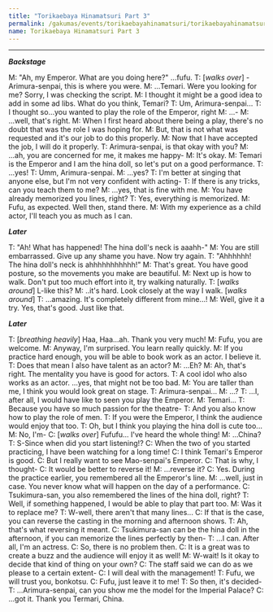 ```yaml
---
title: "Torikaebaya Hinamatsuri Part 3"
permalink: /gakumas/events/torikaebayahinamatsuri/torikaebayahinamatsuri_pt3
name: Torikaebaya Hinamatsuri Part 3
---
```

________________________
<!--
#### Torikaebaya Hinamatsuri Part 3
----
--->

*__Backstage__*

M: "Ah, my Emperor. What are you doing here?" ...fufu.
T: [*walks over*] -Arimura-senpai, this is where you were.
M: ...Temari. Were you looking for me? Sorry, I was checking the script.
M: I thought it might be a good idea to add in some ad libs. What do you think, Temari?
T: Um, Arimura-senpai...
T: I thought so...you wanted to play the role of the Emperor, right
M: ...-
M: ...well, that's right.
M: When I first heard about there being a play, there's no doubt that was the role I was hoping for.
M: But, that is not what was requested and it's our job to do this properly.
M: Now that I have accepted the job, I will do it properly.
T: Arimura-senpai, is that okay with you?
M: ...ah, you are concerned for me, it makes me happy-
M: It's okay.
M: Temari is the Emperor and I am the hina doll, so let's put on a good performance.
T: ...yes!
T: Umm, Arimura-senpai.
M: ...yes?
T: I'm better at singing that anyone else, but I'm not very confident with acting-
T: If there is any tricks, can you teach them to me?
M: ...yes, that is fine with me.
M: You have already memorized you lines, right?
T: Yes, everything is memorized.
M: Fufu, as expected. Well then, stand there.
M: With my experience as a child actor, I'll teach you as much as I can.

*__Later__*

T: "Ah! What has happened! The hina doll's neck is aaahh-"
M: You are still embarrassed. Give up any shame you have. Now try again.
T: "Ahhhhhh! The hina doll's neck is ahhhhhhhhhhh!"
M: That's great. You have good posture, so the movements you make are beautiful.
M: Next up is how to walk. Don't put too much effort into it, try walking naturally.
T: [*walks around*] L-like this?
M: ..it's hard. Look closely at the way I walk. [*walks around*]
T: ...amazing. It's completely different from mine...!
M: Well, give it a try. Yes, that's good. Just like that.

*__Later__*

T: [*breathing heavily*] Haa, Haa...ah. Thank you very much!
M: Fufu, you are welcome.
M: Anyway, I'm surprised. You learn really quickly.
M: If you practice hard enough, you will be able to book work as an actor. I believe it.
T: Does that mean I also have talent as an actor?
M: ...Eh?
M: Ah, that's right. The mentality you have is good for actors.
T: A cool idol who also works as an actor. ...yes, that might not be too bad.
M: You are taller than me, I think you would look great on stage.
T: Arimura-senpai...
M: ...?
T: ...I, after all, I would have like to seen you play the Emperor.
M: Temari...
T: Because you have so much passion for the theatre-
T: And you also know how to play the role of men.
T: If you were the Emperor, I think the audience would enjoy that too.
T: Oh, but I think you playing the hina doll is cute too...
M: No, I'm-
C: [*walks over*] Fufufu... I've heard the whole thing!
M: ...China?
T: S-Since when did you start listening!?
C: When the two of you started practicing, I have been watching for a long time!
C: I think Temari's Emperor is good.
C: But I really want to see Mao-senpai's Emperor.
C: That is why, I thought-
C: It would be better to reverse it!
M: ...reverse it? 
C: Yes. During the practice earlier, you remembered all the Emperor's line.
M: ...well, just in case. You never know what will happen on the day of a performance.
C: Tsukimura-san, you also remembered the lines of the hina doll, right?
T: Well, if something happened, I would be able to play that part too.
M: Was it to replace me?
T: W-well, there aren't that many lines...
C: If that is the case, you can reverse the casting in the morning and afternoon shows.
T: Ah, that's what reversing it meant.
C: Tsukimura-san can be the hina doll in the afternoon, if you can memorize the lines perfectly by then-
T: ...I can. After all, I'm an actress.
C: So, there is no problem then.
C: It is a great was to create a buzz and the audience will enjoy it as well!
M: W-wait! Is it okay to decide that kind of thing on your own?
C: The staff said we can do as we please to a certain extent-
C: I will deal with the management!
T: Fufu, we will trust you, bonkotsu.
C: Fufu, just leave it to me!
T: So then, it's decided-
T: ...Arimura-senpai, can you show me the model for the Imperial Palace?
C: ...got it. Thank you Termari, China.
